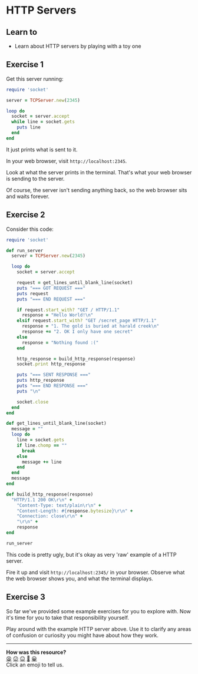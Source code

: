 HTTP Servers
============

## Learn to

* Learn about HTTP servers by playing with a toy one

## Exercise 1

Get this server running:

```ruby
require 'socket'

server = TCPServer.new(2345)

loop do
  socket = server.accept
  while line = socket.gets
    puts line
  end
end
```

It just prints what is sent to it.

In your web browser, visit `http://localhost:2345`.

Look at what the server prints in the terminal. That's what your web browser is sending to the server.

Of course, the server isn't sending anything back, so the web browser sits and waits forever.

## Exercise 2

Consider this code:

```ruby
require 'socket'

def run_server
  server = TCPServer.new(2345)

  loop do
    socket = server.accept

    request = get_lines_until_blank_line(socket)
    puts "=== GOT REQUEST ==="
    puts request
    puts "=== END REQUEST ==="

    if request.start_with? "GET / HTTP/1.1"
      response = "Hello World!\n"
    elsif request.start_with? "GET /secret_page HTTP/1.1"
      response = "1. The gold is buried at harald creek\n"
      response += "2. OK I only have one secret"
    else
      response = "Nothing found :("
    end

    http_response = build_http_response(response)
    socket.print http_response

    puts "=== SENT RESPONSE ==="
    puts http_response
    puts "=== END RESPONSE ==="
    puts "\n"

    socket.close
  end
end

def get_lines_until_blank_line(socket)
  message = ""
  loop do
    line = socket.gets
    if line.chomp == ""
      break
    else
      message += line
    end
  end
  message
end

def build_http_response(response)
  "HTTP/1.1 200 OK\r\n" +
    "Content-Type: text/plain\r\n" +
    "Content-Length: #{response.bytesize}\r\n" +
    "Connection: close\r\n" +
    "\r\n" +
    response
end

run_server
```

This code is pretty ugly, but it's okay as very 'raw' example of a HTTP server.

Fire it up and visit `http://localhost:2345/` in your browser. Observe what the web browser shows you, and what the terminal displays.

## Exercise 3

So far we've provided some example exercises for you to explore with. Now it's time for you to take that responsibility yourself.

Play around with the example HTTP server above. Use it to clarify any areas of confusion or curiosity you might have about how they work.

<!-- BEGIN GENERATED SECTION DO NOT EDIT -->

---

**How was this resource?**  
[😫](https://airtable.com/shrUJ3t7KLMqVRFKR?prefill_Repository=skills-workshops&prefill_File=practicals/servers_and_clients/http_servers.md&prefill_Sentiment=😫) [😕](https://airtable.com/shrUJ3t7KLMqVRFKR?prefill_Repository=skills-workshops&prefill_File=practicals/servers_and_clients/http_servers.md&prefill_Sentiment=😕) [😐](https://airtable.com/shrUJ3t7KLMqVRFKR?prefill_Repository=skills-workshops&prefill_File=practicals/servers_and_clients/http_servers.md&prefill_Sentiment=😐) [🙂](https://airtable.com/shrUJ3t7KLMqVRFKR?prefill_Repository=skills-workshops&prefill_File=practicals/servers_and_clients/http_servers.md&prefill_Sentiment=🙂) [😀](https://airtable.com/shrUJ3t7KLMqVRFKR?prefill_Repository=skills-workshops&prefill_File=practicals/servers_and_clients/http_servers.md&prefill_Sentiment=😀)  
Click an emoji to tell us.

<!-- END GENERATED SECTION DO NOT EDIT -->
